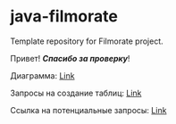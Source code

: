 # java-filmorate
Template repository for Filmorate project.

Привет!  **_Спасибо за проверку_**!

Диаграмма:
[Link](https://dbdiagram.io/d/Filmorate-65e77c05cd45b569fb9b574c)

Запросы на создание таблиц: 
[Link](https://pastebin.com/rLpgk0ZP)

Ссылка на потенциальные запросы: 
[Link](https://pastebin.com/fYic0hQJ)